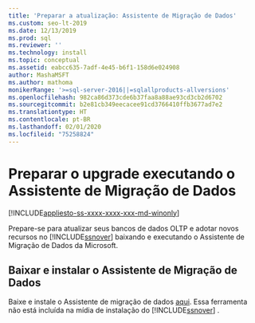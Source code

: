 ```yaml
---
title: 'Preparar a atualização: Assistente de Migração de Dados'
ms.custom: seo-lt-2019
ms.date: 12/13/2019
ms.prod: sql
ms.reviewer: ''
ms.technology: install
ms.topic: conceptual
ms.assetid: eabcc635-7adf-4e45-b6f1-158d6e024908
author: MashaMSFT
ms.author: mathoma
monikerRange: '>=sql-server-2016||=sqlallproducts-allversions'
ms.openlocfilehash: 982ca86d373cde6b37faa8a88ae93cd3cb2d6702
ms.sourcegitcommit: b2e81cb349eecacee91cd3766410ffb3677ad7e2
ms.translationtype: HT
ms.contentlocale: pt-BR
ms.lasthandoff: 02/01/2020
ms.locfileid: "75258824"
---
```

# <a name="prepare-for-upgrade-by-running-data-migration-assistant"></a>Preparar o upgrade executando o Assistente de Migração de Dados

[!INCLUDE[appliesto-ss-xxxx-xxxx-xxx-md-winonly](../../includes/appliesto-ss-xxxx-xxxx-xxx-md-winonly.md)]
  
Prepare-se para atualizar seus bancos de dados OLTP e adotar novos recursos no [!INCLUDE[ssnover](../../includes/ssnoversion-md.md)] baixando e executando o Assistente de Migração de Dados da Microsoft.  
  
## <a name="download-and-install-data-migration-assistant"></a>Baixar e instalar o Assistente de Migração de Dados  
Baixe e instale o Assistente de migração de dados [aqui](https://go.microsoft.com/fwlink/?LinkID=613421). Essa ferramenta não está incluída na mídia de instalação do [!INCLUDE[ssnover](../../includes/ssnoversion-md.md)] .  

  
